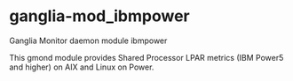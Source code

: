 # ganglia-mod_ibmpower
Ganglia Monitor daemon module ibmpower

This gmond module provides Shared Processor LPAR metrics (IBM Power5 and higher) on AIX and Linux on Power.
